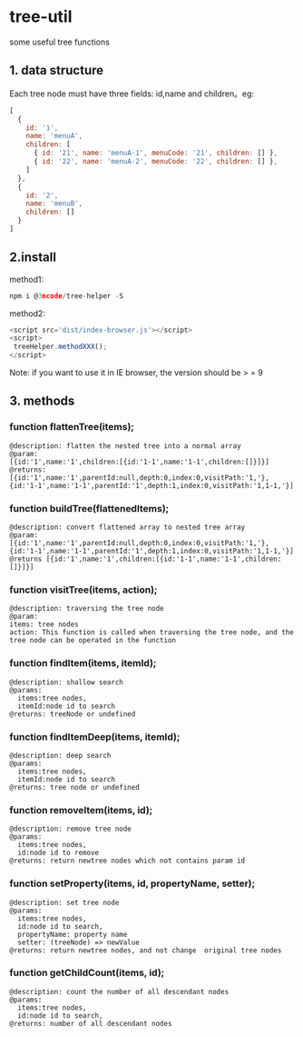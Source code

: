 # tree-util

some useful tree functions

## 1. data structure

Each tree node must have three fields: id,name and children。eg:

```javascript
[
  {
    id: '1',
    name: 'menuA',
    children: [
      { id: '21', name: 'menuA-1', menuCode: '21', children: [] },
      { id: '22', name: 'menuA-2', menuCode: '22', children: [] },
    ]
  },
  {
    id: '2',
    name: 'menuB',
    children: []
  }
]

```
## 2.install

method1:

```javascript
npm i @3mcode/tree-helper -S

```

method2:

```javascript
<script src='dist/index-browser.js'></script>
<script>
 treeHelper.methodXXX(); 
</script>

```

Note: if you want to use it in IE browser, the version should be > = 9

## 3. methods



### function flattenTree(items);

```
@description: flatten the nested tree into a normal array
@param:
[{id:'1',name:'1',children:[{id:'1-1',name:'1-1',children:[]}]}]
@returns:
[{id:'1',name:'1',parentId:null,depth:0,index:0,visitPath:'1,'},{id:'1-1',name:'1-1',parentId:'1',depth:1,index:0,visitPath:'1,1-1,'}]

```

### function buildTree(flattenedItems);
```
@description: convert flattened array to nested tree array
@param:[{id:'1',name:'1',parentId:null,depth:0,index:0,visitPath:'1,'},{id:'1-1',name:'1-1',parentId:'1',depth:1,index:0,visitPath:'1,1-1,'}]
@returns [{id:'1',name:'1',children:[{id:'1-1',name:'1-1',children:[]}]}]

```

### function visitTree(items, action);
```
@description: traversing the tree node
@param: 
items: tree nodes
action: This function is called when traversing the tree node, and the tree node can be operated in the function

```

### function findItem(items, itemId);
```
@description: shallow search
@params:
  items:tree nodes,
  itemId:node id to search
@returns: treeNode or undefined

```

### function findItemDeep(items, itemId);
```
@description: deep search
@params:
  items:tree nodes,
  itemId:node id to search
@returns: tree node or undefined
```

### function removeItem(items, id);

```
@description: remove tree node
@params:
  items:tree nodes,
  id:node id to remove
@returns: return newtree nodes which not contains param id
```

### function setProperty(items, id, propertyName, setter);
```
@description: set tree node
@params:
  items:tree nodes,
  id:node id to search,
  propertyName: property name
  setter: (treeNode) => newValue
@returns: return newtree nodes, and not change  original tree nodes
```
### function getChildCount(items, id);

```
@description: count the number of all descendant nodes
@params:
  items:tree nodes,
  id:node id to search,
@returns: number of all descendant nodes
```

